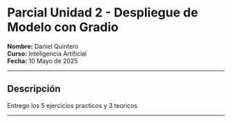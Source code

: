 # Parcial Unidad 2 - Despliegue de Modelo con Gradio

**Nombre:** Daniel Quintero  
**Curso:** Inteligencia Artificial  
**Fecha:** 10 Mayo de 2025

---

## Descripción

Entrego los 5 ejercicios practicos y 3 teoricos

---
